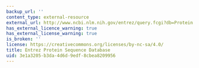 ```yaml
---
backup_url: ''
content_type: external-resource
external_url: http://www.ncbi.nlm.nih.gov/entrez/query.fcgi?db=Protein
has_external_licence_warning: true
has_external_license_warning: true
is_broken: ''
license: https://creativecommons.org/licenses/by-nc-sa/4.0/
title: Entrez Protein Sequence Database
uid: 3e1a3205-b3da-4d6d-9edf-8cbea8209956
---
```

